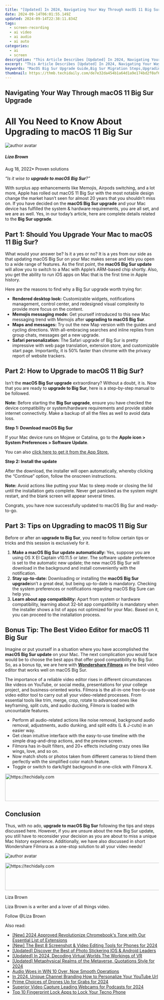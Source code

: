 ```yaml
---
title: "[Updated] In 2024, Navigating Your Way Through macOS 11 Big Sur Upgrade"
date: 2024-09-14T06:01:55.149Z
updated: 2024-09-14T22:38:11.834Z
tags: 
  - screen-recording
  - ai video
  - ai audio
  - ai auto
categories: 
  - ai
  - screen
description: "This Article Describes [Updated] In 2024, Navigating Your Way Through macOS 11 Big Sur Upgrade"
excerpt: "This Article Describes [Updated] In 2024, Navigating Your Way Through macOS 11 Big Sur Upgrade"
keywords: "MacOS Big Sur Upgrade Guide,Big Sur Migration Steps,Upgrading to macOS 11,Big Sur Navigation Tips,Transition macOS 11 Smoothly,Navigating macOS 11 Upgrade,Essential Big Sur Changeup Info"
thumbnail: https://thmb.techidaily.com/de7e32da454b1a64d1a9e174bd2f0af6c1c09ee741804b69375cf4ed02faf5de.jpg
---
```


## Navigating Your Way Through macOS 11 Big Sur Upgrade

# All You Need to Know About Upgrading to macOS 11 Big Sur

![author avatar](https://lh5.googleusercontent.com/-AIMmjowaFs4/AAAAAAAAAAI/AAAAAAAAABc/Y5UmwDaI7HU/s250-c-k/photo.jpg)

##### Liza Brown

 Aug 18, 2022• Proven solutions

_“Is it wise to **upgrade to macOS Big Sur**?”_

With surplus app enhancements like Memojis, Airpods switching, and a lot more, Apple has rolled out macOS 11 Big Sur with the most notable design change the market hasn’t seen for almost 20 years that you shouldn’t miss on. If you have decided on the **macOS Big Sur upgrade** and your Mac device has fulfilled the system & hardware requirements, you are all set, and we are as well. Yes, in our today’s article, here are complete details related to the **Big Sur upgrade**.

## Part 1: Should You Upgrade Your Mac to macOS 11 Big Sur?

What would your answer be? Is it a yes or no? It is a yes from our side as that updating macOS Big Sur on your Mac makes sense and lets you open to a wide range of features. As the first point, the **macOS Big Sur update** will allow you to switch to a Mac with Apple’s ARM-based chip shortly. Also, you get the ability to run iOS apps on Mac that is the first time in Apple history.

Here are the reasons to find why a Big Sur upgrade worth trying for:

* **Rendered desktop look:** Customizable widgets, notifications management, control center, and redesigned visual complexity to provide more focus on the content.
* **Memojis messaging mode:** Get yourself introduced to this new Mac messaging trend with Memojis after **upgrading to macOS Big Sur**.
* **Maps and messages:** Try out the new Map version with the guides and cycling directions. With all-embracing searches and inline replies from group chats, messages get a new upgrade.
* **Safari personalization:** The Safari upgrade of Big Sur is pretty impressive with web page translation, extension store, and customizable start page. Importantly, it is 50% faster than chrome with the privacy report of website trackers.

## Part 2: How to Upgrade to macOS 11 Big Sur?

Isn’t the **macOS Big Sur upgrade** extraordinary? Without a doubt, it is. Now that you are ready to **upgrade to Big Sur**, here is a step-by-step manual to be followed.

**Note:** Before starting the **Big Sur upgrade**, ensure you have checked the device compatibility or system/hardware requirements and provide stable internet connectivity. Make a backup of all the files as well to avoid data loss.

**Step 1: Download macOS Big Sur**

If your Mac device runs on Mojave or Catalina, go to the **Apple icon > System Preferences > Software Update**.

You can also [click here to get it from the App Store.](https://apps.apple.com/us/app/macos-big-sur/id1526878132?mt=12)

**Step 2: Install the update**

After the download, the installer will open automatically, whereby clicking the “Continue” option, follow the onscreen instructions.

**Note:** Avoid actions like putting your Mac to sleep mode or closing the lid until the installation gets complete. Never get panicked as the system might restart, and the blank screen will appear several times.

Congrats, you have now successfully updated to macOS Big Sur and ready-to-go.

## Part 3: Tips on Upgrading to macOS 11 Big Sur

Before or after an **upgrade to Big Sur**, you need to follow certain tips or tricks and this session is exclusively for it.

1. **Make a macOS Big Sur update automatically:** Yes, suppose you are using OS X EI Captain v10.11.5 or later. The software update preference is set to the automatic new update; the new macOS Big Sur will download in the background and install conveniently with the notification.
2. **Stay up-to-date:** Downloading or installing the **macOS Big Sur upgrade**isn’t a great deal, but being up-to-date is mandatory. Checking the system preferences or notifications regarding macOS Big Sure can help you.
3. **Learn about app compatibility:** Apart from system or hardware compatibility, learning about 32-bit app compatibility is mandatory when the installer shows a list of apps not optimized for your Mac. Based on it, you can proceed to the installation process.

## Bonus Tip: The Best Video Editor for macOS 11 Big Sur

Imagine or put yourself in a situation where you have accomplished the **macOS Big Sur update** on your Mac. The next complication you would face would be to choose the best apps that offer good compatibility to Big Sur. So, as a bonus tip, we are here with [**Wondershare Filmora**](https://tools.techidaily.com/wondershare/filmora/download/) as the best video editor that works well on macOS Big Sur.

The importance of a reliable video editor rises in different circumstances like videos on YouTube, or social media, presentations for your college project, and business-oriented works. Filmora is the all-in-one free-to-use video editor tool to carry out all your video-related processes. From essential tools like trim, merge, crop, rotate to advanced ones like keyframing, split cuts, and audio ducking, Filmora is loaded with uncountable features.

* Perform all audio-related actions like noise removal, background audio removal, adjustments, audio dunking, and split edits (L & J-cuts) in an easier way.
* Get clean intuitive interface with the easy-to-use timeline with the simple drag-and-drop actions, and the preview screen.
* Filmora has in-built filters, and 20+ effects including crazy ones like wings, love, and so on.
* Now match shots or photos taken from different cameras to blend them perfectly with the simplified color match feature.
* Toggle or switch to dark/light background in one-click with Filmora X.

<!-- affiliate ads begin -->
<a href="https://ephamedtechinc.pxf.io/c/5597632/2123509/26400" target="_top" id="2123509">
  <img src="//a.impactradius-go.com/display-ad/26400-2123509" border="0" alt="https://techidaily.com" width="728" height="90"/>
</a>
<img height="0" width="0" src="https://ephamedtechinc.pxf.io/i/5597632/2123509/26400" style="position:absolute;visibility:hidden;" border="0" />
<!-- affiliate ads end -->

## Conclusion

Thus, with no ado, **upgrade to macOS Big Sur** following the tips and steps discussed here. However, if you are unsure about the new Big Sur update, you still have to reconsider your decision as you are about to miss a unique Mac history experience. Additionally, we have also discussed in short Wondershare Filmora as a one-stop solution to all your video needs!

![author avatar](https://lh5.googleusercontent.com/-AIMmjowaFs4/AAAAAAAAAAI/AAAAAAAAABc/Y5UmwDaI7HU/s250-c-k/photo.jpg)

<!-- affiliate ads begin -->
<a href="https://ephamedtechinc.pxf.io/c/5597632/2136621/26400" target="_top" id="2136621">
  <img src="//a.impactradius-go.com/display-ad/26400-2136621" border="0" alt="https://techidaily.com" width="728" height="90"/>
</a>
<img height="0" width="0" src="https://ephamedtechinc.pxf.io/i/5597632/2136621/26400" style="position:absolute;visibility:hidden;" border="0" />
<!-- affiliate ads end -->

Liza Brown

Liza Brown is a writer and a lover of all things video.

Follow @Liza Brown


<ins class="adsbygoogle"
     style="display:block"
     data-ad-format="autorelaxed"
     data-ad-client="ca-pub-7571918770474297"
     data-ad-slot="1223367746"></ins>



<ins class="adsbygoogle"
     style="display:block"
     data-ad-client="ca-pub-7571918770474297"
     data-ad-slot="8358498916"
     data-ad-format="auto"
     data-full-width-responsive="true"></ins>


<span class="atpl-alsoreadstyle">Also read:</span>
<div><ul>
<li><a href="https://fox-links.techidaily.com/new-2024-approved-revolutionize-chromebooks-tone-with-our-essential-list-of-extensions/"><u>[New] 2024 Approved Revolutionize Chromebook's Tone with Our Essential List of Extensions</u></a></li>
<li><a href="https://article-knowledge.techidaily.com/new-the-best-8-screenshot-and-video-editing-tools-for-phones-for-2024/"><u>[New] The Best 8 Screenshot & Video Editing Tools for Phones for 2024</u></a></li>
<li><a href="https://article-knowledge.techidaily.com/updated-discover-the-best-of-photo-stickering-ios-and-android-leaders/"><u>[Updated] Discover the Best of Photo Stickering IOS & Android Leaders</u></a></li>
<li><a href="https://article-knowledge.techidaily.com/updated-in-2024-decoding-virtual-worlds-the-workings-of-vr/"><u>[Updated] In 2024, Decoding Virtual Worlds The Workings of VR</u></a></li>
<li><a href="https://article-knowledge.techidaily.com/updated-metaphysical-realms-of-the-metaverse-quotations-style-for-2024/"><u>[Updated] Metaphysical Realms of the Metaverse, Quotations Style for 2024</u></a></li>
<li><a href="https://win-howtos.techidaily.com/audio-woes-in-win-10-over-now-smooth-operations/"><u>Audio Woes in WIN 10 Over, Now Smooth Operations</u></a></li>
<li><a href="https://youtube-help.techidaily.com/in-2024-unique-channel-branding-how-to-personalize-your-youtube-url/"><u>In 2024, Unique Channel Branding How to Personalize Your YouTube Url</u></a></li>
<li><a href="https://extra-support.techidaily.com/prime-choices-of-drones-up-for-grabs-for-2024/"><u>Prime Choices of Drones Up for Grabs for 2024</u></a></li>
<li><a href="https://fox-helps.techidaily.com/superior-video-capture-leading-webcams-for-podcasts-for-2024/"><u>Superior Video Capture Leading Webcams for Podcasts for 2024</u></a></li>
<li><a href="https://unlock-android.techidaily.com/top-10-fingerprint-lock-apps-to-lock-your-tecno-phone-by-drfone-android/"><u>Top 10 Fingerprint Lock Apps to Lock Your Tecno Phone</u></a></li>
</ul></div>

